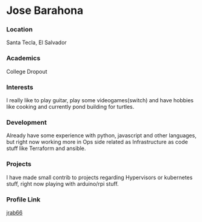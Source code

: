# Jose Barahona
### Location

Santa Tecla, El Salvador

### Academics

College Dropout 

### Interests

I really like to play guitar, play some videogames(switch) and have hobbies like cooking and currently pond building for turtles.

### Development

Already have some experience with python, javascript and other languages, but right now working more in Ops side related as Infrastructure as code stuff like Terraform and ansible.

### Projects

I have made small contrib to projects regarding Hypervisors or kubernetes stuff, right now playing with arduino/rpi stuff.

### Profile Link

[jrab66](https://www.github.com/jrab66)
